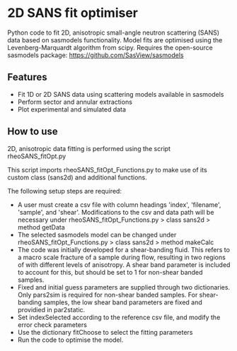 # 2D SANS fit optimiser
Python code to fit 2D, anisotropic small-angle neutron scattering (SANS) data based on sasmodels functionality. Model fits are optimised using the Levenberg-Marquardt algorithm from scipy. Requires the open-source sasmodels package: https://github.com/SasView/sasmodels

## Features

- Fit 1D or 2D SANS data using scattering models available in sasmodels 
- Perform sector and annular extractions 
- Plot experimental and simulated data 

## How to use

2D, anisotropic data fitting is performed using the script rheoSANS_fitOpt.py

This script imports rheoSANS_fitOpt_Functions.py to make use of its custom class (sans2d) and additional functions. 

The following setup steps are required:

- A user must create a csv file with column headings 'index', 'filename', 'sample', and 'shear'. Modifications to the csv and data path will be necessary under rheoSANS_fitOpt_Functions.py > class sans2d > method getData
- The selected sasmodels model can be changed under rheoSANS_fitOpt_Functions.py > class sans2d > method makeCalc
- The code was initially developed for a shear-banding fluid. This refers to a macro scale fracture of a sample during flow, resulting in two regions of with different levels of anisotropy.  A shear band parameter is included to account for this, but should be set to 1 for non-shear banded samples.  
- Fixed and initial guess parameters are supplied through two dictionaries. Only pars2sim is required for non-shear banded samples. For shear-banding samples, the low shear band parameters are fixed and providied in par2static. 
- Set indexSelected according to the reference csv file, and modify the error check parameters
- Use the dictionary fitChoose to select the fitting parameters 
- Run the code to optimise the model. 




